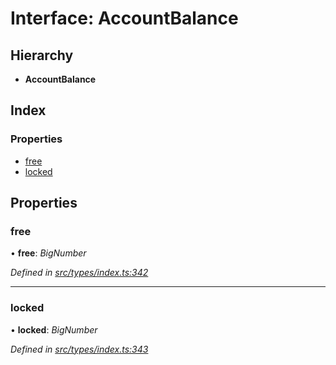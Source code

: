 # Interface: AccountBalance

## Hierarchy

* **AccountBalance**

## Index

### Properties

* [free](types.accountbalance.md#free)
* [locked](types.accountbalance.md#locked)

## Properties

###  free

• **free**: *BigNumber*

*Defined in [src/types/index.ts:342](https://github.com/PolymathNetwork/polymesh-sdk/blob/73feada/src/types/index.ts#L342)*

___

###  locked

• **locked**: *BigNumber*

*Defined in [src/types/index.ts:343](https://github.com/PolymathNetwork/polymesh-sdk/blob/73feada/src/types/index.ts#L343)*
